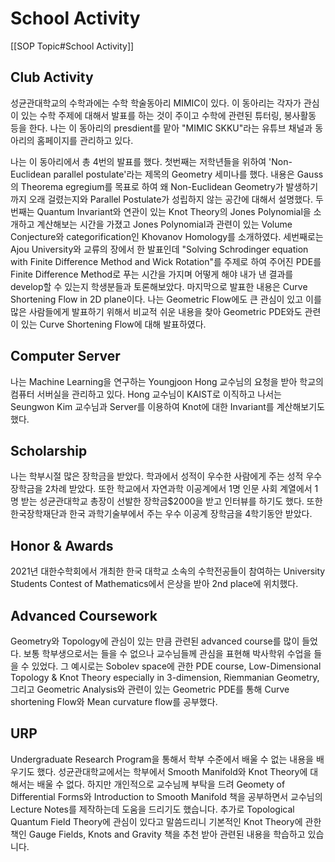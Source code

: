 # School Activity
[[SOP Topic#School Activity]]
## Club Activity
성균관대학교의 수학과에는 수학 학술동아리 MIMIC이 있다. 이 동아리는 각자가 관심이 있는 수학 주제에 대해서 발표를 하는 것이 주이고 수학에 관련된 튜터링, 봉사활동 등을 한다. 나는 이 동아리의 presdient를 맡아 "MIMIC SKKU"라는 유튜브 채널과 동아리의 홈페이지를 관리하고 있다. 

나는 이 동아리에서 총 4번의 발표를 했다. 첫번째는 저학년들을 위하여 'Non-Euclidean parallel postulate'라는 제목의 Geometry 세미나를 했다. 내용은 Gauss의 Theorema egregium를 목표로 하여 왜 Non-Euclidean Geometry가 발생하기까지 오래 걸렸는지와 Parallel Postulate가 성립하지 않는 공간에 대해서 설명했다. 두번째는 Quantum Invariant와 연관이 있는 Knot Theory의 Jones Polynomial을 소개하고 계산해보는 시간을 가졌고 Jones Polynomial과 관련이 있는 Volume Conjecture와 categorification인 Khovanov Homology를 소개하였다. 세번째로는 Ajou University와 교류의 장에서 한 발표인데 "Solving Schrodinger equation with Finite Difference Method and Wick Rotation"를 주제로 하여 주어진 PDE를 Finite Difference Method로 푸는 시간을 가지며 어떻게 해야 내가 낸 결과를 develop할 수 있는지 학생분들과 토론해보았다. 마지막으로 발표한 내용은 Curve Shortening Flow in 2D plane이다. 나는 Geometric Flow에도 큰 관심이 있고 이를 많은 사람들에게 발표하기 위해서 비교적 쉬운 내용을 찾아 Geometric PDE와도 관련이 있는 Curve Shortening Flow에 대해 발표하였다. 

## Computer Server
나는 Machine Learning을 연구하는 Youngjoon Hong 교수님의 요청을 받아 학교의 컴퓨터 서버실을 관리하고 있다. Hong 교수님이 KAIST로 이직하고 나서는 Seungwon Kim 교수님과 Server를 이용하여 Knot에 대한 Invariant를 계산해보기도 했다.

## Scholarship
나는 학부시절 많은 장학금을 받았다. 학과에서 성적이 우수한 사람에게 주는 성적 우수 장학금을 2차례 받았다. 또한 학교에서 자연과학 이공계에서 1명 인문 사회 계열에서 1명 받는 성균관대학교 총장이 선발한 장학금$2000을 받고 인터뷰를 하기도 했다. 또한 한국장학재단과 한국 과학기술부에서 주는 우수 이공계 장학금을 4학기동안 받았다.

## Honor & Awards
2021년 대한수학회에서 개최한 한국 대학교 소속의 수학전공들이 참여하는 University Students Contest of Mathematics에서 은상을 받아 2nd place에 위치했다. 

## Advanced Coursework
Geometry와 Topology에 관심이 있는 만큼 관련된 advanced course를 많이 들었다. 보통 학부생으로서는 들을 수 없으나 교수님들께 관심을 표현해 박사학위 수업을 들을 수 있었다. 그 예시로는 Sobolev space에 관한 PDE course, Low-Dimensional Topology & Knot Theory especially in 3-dimension, Riemmanian Geometry, 그리고 Geometric Analysis와 관련이 있는 Geometric PDE를 통해 Curve shortening Flow와 Mean curvature flow를 공부했다.

## URP
Undergraduate Research Program을 통해서 학부 수준에서 배울 수 없는 내용을 배우기도 했다. 성균관대학교에서는 학부에서 Smooth Manifold와 Knot Theory에 대해서는 배울 수 없다. 하지만 개인적으로 교수님께 부탁을 드려 Geomety of Differential Forms와 Introduction to Smooth Manifold 책을 공부하면서 교수님의 Lecture Notes를 제작하는데 도움을 드리기도 했습니다. 추가로 Topological Quantum Field Theory에 관심이 있다고 말씀드리니 기본적인 Knot Theory에 관한 책인 Gauge Fields, Knots and Gravity 책을 추천 받아 관련된 내용을 학습하고 있습니다.

